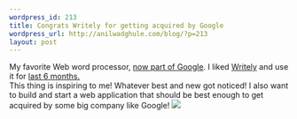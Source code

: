 ```yaml
--- 
wordpress_id: 213
title: Congrats Writely for getting acquired by Google
wordpress_url: http://anilwadghule.com/blog/?p=213
layout: post
---
```

<img alt="" src="http://img240.imageshack.us/img240/4451/writely2ze.jpg" border="0" /><br />My favorite Web word processor, <a href="http://writely.blogspot.com/2006/03/google-yep-google.html">now part of Google</a>. I liked <a href="http://writely.com/">Writely</a> and use it for <a href="http://anildigital.blogspot.com/2005/09/writely.html">last 6 months.</a><br />This thing is inspiring to me! Whatever best and new got noticed! I also want to build and start a web application that should be best enough to get acquired by some big company like Google! <img src="http://img113.imageshack.us/img113/2403/smile33mb.gif" />
